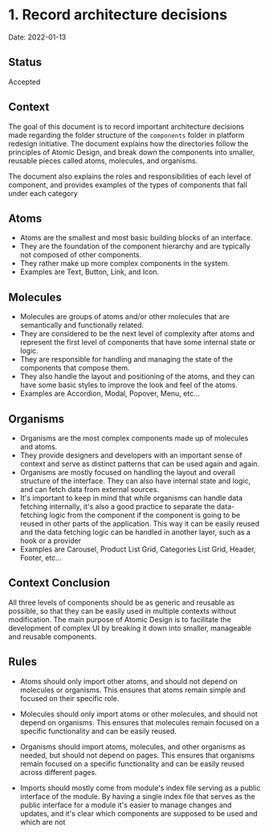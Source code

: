 # 1. Record architecture decisions

Date: 2022-01-13

## Status

Accepted

## Context

The goal of this document is to record important architecture decisions made regarding the folder structure of the `components` folder in platform redesign initiative. The document explains how the directories follow the principles of Atomic Design, and break down the components into smaller, reusable pieces called atoms, molecules, and organisms.

The document also explains the roles and responsibilities of each level of component, and provides examples of the types of components that fall under each category

## Atoms

- Atoms are the smallest and most basic building blocks of an interface.
- They are the foundation of the component hierarchy and are typically not composed of other components.
- They rather make up more complex components in the system.
- Examples are Text, Button, Link, and Icon.

## Molecules

- Molecules are groups of atoms and/or other molecules that are semantically and functionally related.
- They are considered to be the next level of complexity after atoms and represent the first level of components that have some internal state or logic.
- They are responsible for handling and managing the state of the components that compose them.
- They also handle the layout and positioning of the atoms, and they can have some basic styles to improve the look and feel of the atoms.
- Examples are Accordion, Modal, Popover, Menu, etc...

## Organisms

- Organisms are the most complex components made up of molecules and atoms.
- They provide designers and developers with an important sense of context and serve as distinct patterns that can be used again and again.
- Organisms are mostly focused on handling the layout and overall structure of the interface. They can also have internal state and logic, and can fetch data from external sources.
- It's important to keep in mind that while organisms can handle data fetching internally, it's also a good practice to separate the data-fetching logic from the component if the component is going to be reused in other parts of the application. This way it can be easily reused and the data fetching logic can be handled in another layer, such as a hook or a provider
- Examples are Carousel, Product List Grid, Categories List Grid, Header, Footer, etc...

## Context Conclusion

All three levels of components should be as generic and reusable as possible, so that they can be easily used in multiple contexts without modification. The main purpose of Atomic Design is to facilitate the development of complex UI by breaking it down into smaller, manageable and reusable components.

## Rules

- Atoms should only import other atoms, and should not depend on molecules or organisms. This ensures that atoms remain simple and focused on their specific role.

- Molecules should only import atoms or other molecules, and should not depend on organisms. This ensures that molecules remain focused on a specific functionality and can be easily reused.

- Organisms should import atoms, molecules, and other organisms as needed, but should not depend on pages. This ensures that organisms remain focused on a specific functionality and can be easily reused across different pages.

- Imports should mostly come from module's index file serving as a public interface of the module. By having a single index file that serves as the public interface for a module it's easier to manage changes and updates, and it's clear which components are supposed to be used and which are not
